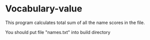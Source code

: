 # Vocabulary-value
This program calculates total sum of all the name scores in the file.
<style>p {color = red};</style><p>You should put file "names.txt" into build directory</p>
